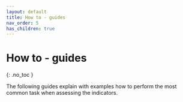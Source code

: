 ```yaml
---
layout: default
title: How to - guides 
nav_order: 5
has_children: true
---
```


# How to - guides 
{: .no_toc }

The following guides explain with examples how to perform the most common task when assessing the indicators.





